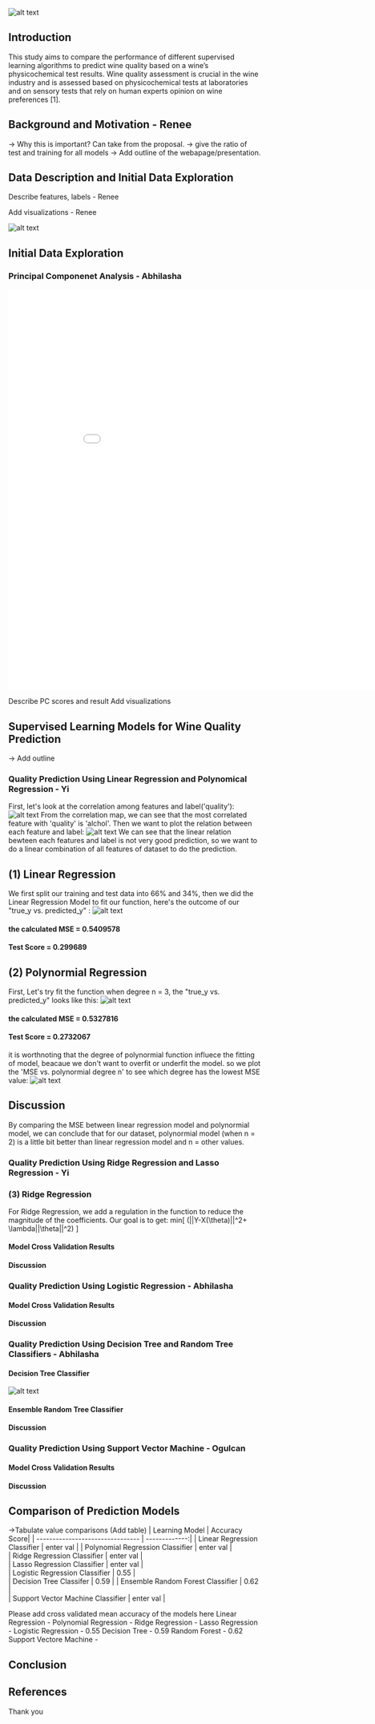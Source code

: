 ![alt text](https://www.nvtt.net/wp-content/uploads/2018/10/wine-tasting.jpg "Logo Title Text 1")

## Introduction
This study aims to compare the performance of different supervised learning algorithms to predict wine quality based on a wine’s physicochemical test results. Wine quality assessment is crucial in the wine industry and is assessed based on physicochemical tests at laboratories and on sensory tests that rely on human experts opinion on wine preferences [1].

## Background and Motivation - Renee
-> Why this is important? Can take from the proposal. 
-> give the ratio of test and training for all models 
-> Add outline of the webapage/presentation.

## Data Description and Initial Data Exploration
Describe features, labels - Renee

Add visualizations - Renee
 
![alt text](pic1.JPG)


## Initial Data Exploration 
### Principal Componenet Analysis - Abhilasha

<iframe width="900" height="800" frameborder="0" scrolling="no" src="//plot.ly/~abhilashasaroj/108.embed"></iframe>

Describe PC scores and result
Add visualizations

## Supervised Learning Models for Wine Quality Prediction
-> Add outline
### Quality Prediction Using Linear Regression and Polynomical Regression - Yi
First, let's look at the correlation among features and label('quality'):
![alt text](Cor-1.png)
From the correlation map, we can see that the most correlated feature with 'quality' is 'alchol'.
Then we want to plot the relation between each feature and label:
![alt text](LR%20in%20seaborn.png)
We can see that the linear relation bewteen each features and label is not very good prediction, so we want to do a linear combination of all features of dataset to do the prediction. 
## (1) Linear Regression
We first split our training and test data into 66% and 34%, then we did the Linear Regression Model to fit our function, here's the outcome of our "true_y vs. predicted_y" :
![alt text](LRpredict.png)

#### the calculated MSE = 0.5409578
#### Test Score = 0.299689

## (2) Polynormial Regression
First, Let's try fit the function when degree n = 3, the "true_y vs. predicted_y" looks like this:
![alt text](polypred.png)

#### the calculated MSE = 0.5327816
#### Test Score = 0.2732067
it is worthnoting that the degree of polynormial function influece the fitting of model, beacaue we don't want to overfit or underfit the model. so we plot the 'MSE vs. polynormial degree n' to see which degree has the lowest MSE value:
![alt text](MSEp.png)
## Discussion 
By comparing the MSE between linear regression model and polynormial model, we can conclude that for our dataset, polynormial model (when n = 2) is a little bit better than linear regression model and n = other values.

### Quality Prediction Using Ridge Regression and Lasso Regression - Yi 
### (3) Ridge Regression
For Ridge Regression, we add a regulation in the function to reduce the magnitude of the coefficients. Our goal is to get:
 min\[
 \(||Y-X(\theta)||^2+ \lambda||\theta||^2)
 \]
#### Model Cross Validation Results

#### Discussion 

### Quality Prediction Using Logistic Regression - Abhilasha

#### Model Cross Validation Results

#### Discussion 

### Quality Prediction Using Decision Tree and Random Tree Classifiers - Abhilasha

#### Decision Tree Classifier
![alt text](Project_saroj_5.svg)
#### Ensemble Random Tree Classifier

#### Discussion 

### Quality Prediction Using Support Vector Machine - Ogulcan

#### Model Cross Validation Results

#### Discussion 

## Comparison of Prediction Models

->Tabulate value comparisons (Add table)
| Learning Model                    | Accuracy Score|
| --------------------------------  | -------------:| 
| Linear Regression Classifier      | enter val     |
| Polynomial Regression Classifier  | enter val     |  
| Ridge Regression Classifier       | enter val     |    
| Lasso Regression Classifier       | enter val     |   
| Logistic Regression Classifier    | 0.55          |   
| Decision Tree Classifer           | 0.59          |
| Ensemble Random Forest Classifier | 0.62          |   
| Support Vector Machine Classifier | enter val     |   

Please add cross validated mean accuracy of the models here
Linear Regression -
Polynomial Regression -
Ridge Regression -
Lasso Regression -
Logistic Regression - 0.55
Decision Tree - 0.59
Random Forest - 0.62
Support Vectore Machine -

## Conclusion

## References

Thank you


